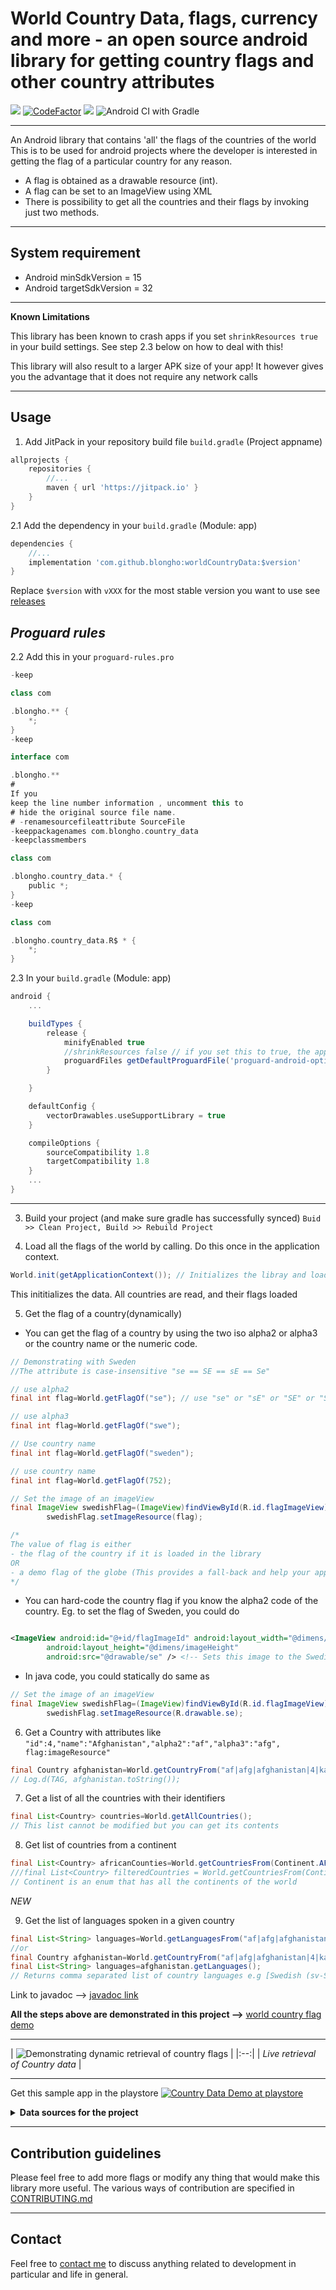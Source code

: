 # World Country Data, flags, currency and more - an open source android library for getting country flags and other country attributes

[![](https://jitpack.io/v/blongho/worldCountryData.svg)](https://jitpack.io/#blongho/worldCountryData)
[![CodeFactor](https://www.codefactor.io/repository/github/blongho/worldcountrydata/badge)](https://www.codefactor.io/repository/github/blongho/worldcountrydata)
[![](https://jitci.com/gh/blongho/worldCountryData/svg)](https://jitci.com/gh/blongho/worldCountryData)
![Android CI with Gradle](https://github.com/blongho/worldCountryData/workflows/Java%20CI%20with%20Gradle/badge.svg)

---

An Android library that contains 'all' the flags of the countries of the world This is to be used
for android projects where the developer is interested in getting the flag of a particular country
for any reason.

- A flag is obtained as a drawable resource (int).
- A flag can be set to an ImageView using XML
- There is possibility to get all the countries and their flags by invoking just two methods.

---

## System requirement

- Android minSdkVersion = 15
- Android targetSdkVersion = 32
---

**Known Limitations**

This library has been known to crash apps if you set `shrinkResources true` in your build settings. See step 2.3 below on how to deal with this!

This library will also result to a larger APK size of your app! It however gives you the advantage
that it does not require any network calls

---

## Usage

1. Add JitPack in your repository build file `build.gradle` (Project appname)

```groovy
allprojects {
    repositories {
        //...
        maven { url 'https://jitpack.io' }
    }
}
```

2.1 Add the dependency in your `build.gradle` (Module: app)

```groovy
dependencies {
    //...
    implementation 'com.github.blongho:worldCountryData:$version'
}
```

Replace `$version` with `vXXX` for the most stable version you want to use
see [releases](https://github.com/blongho/worldCountryData/releases)

*Proguard rules*
---
2.2 Add this in your `proguard-rules.pro`

```groovy
-keep

class com

.blongho.** {
    *;
}
-keep

interface com

.blongho.**
#
If you
keep the line number information , uncomment this to
# hide the original source file name.
# -renamesourcefileattribute SourceFile
-keeppackagenames com.blongho.country_data
-keepclassmembers

class com

.blongho.country_data.* {
    public *;
}
-keep

class com

.blongho.country_data.R$ * {
    *;
}
```

2.3 In your `build.gradle` (Module: app)

```groovy
android {
    ...

    buildTypes {
        release {
            minifyEnabled true
            //shrinkResources false // if you set this to true, the application will crash
            proguardFiles getDefaultProguardFile('proguard-android-optimize.txt'), 'proguard-rules.pro'
        }

    }

    defaultConfig {
        vectorDrawables.useSupportLibrary = true
    }

    compileOptions {
        sourceCompatibility 1.8
        targetCompatibility 1.8
    }
    ...
}
```

---

3. Build your project (and make sure gradle has successfully synced)
   `Buid >> Clean Project, Build >> Rebuild Project`


4. Load all the flags of the world by calling. Do this once in the application context.

```java
World.init(getApplicationContext()); // Initializes the libray and loads all data
```

This inititializes the data. All countries are read, and their flags loaded

5. Get the flag of a country(dynamically)

- You can get the flag of a country by using the two iso alpha2 or alpha3 or the country name or the
  numeric code.

```java
// Demonstrating with Sweden
//The attribute is case-insensitive "se == SE == sE == Se"

// use alpha2
final int flag=World.getFlagOf("se"); // use "se" or "sE" or "SE" or "Se"

// use alpha3
final int flag=World.getFlagOf("swe");

// Use country name
final int flag=World.getFlagOf("sweden");

// use country name
final int flag=World.getFlagOf(752);

// Set the image of an imageView
final ImageView swedishFlag=(ImageView)findViewById(R.id.flagImageView);
        swedishFlag.setImageResource(flag);

/*
The value of flag is either
- the flag of the country if it is loaded in the library
OR
- a demo flag of the globe (This provides a fall-back and help your app not crash due to nullPointerException)
*/
```

- You can hard-code the country flag if you know the alpha2 code of the country. Eg. to set the flag
  of Sweden, you could do

```xml

<ImageView android:id="@+id/flagImageId" android:layout_width="@dimens/imageWidth"
        android:layout_height="@dimens/imageHeight"
        android:src="@drawable/se" /> <!-- Sets this image to the Swedish flag -->
```

- In java code, you could statically do same as

```java
// Set the image of an imageView
final ImageView swedishFlag=(ImageView)findViewById(R.id.flagImageView);
        swedishFlag.setImageResource(R.drawable.se);
```

6. Get a Country with attributes
   like `"id":4,"name":"Afghanistan","alpha2":"af","alpha3":"afg", flag:imageResource"`

```java
final Country afghanistan=World.getCountryFrom("af|afg|afghanistan|4|kabul");
// Log.d(TAG, afghanistan.toString()); 
```

7. Get a list of all the countries with their identifiers

```java
final List<Country> countries=World.getAllCountries();
// This list cannot be modified but you can get its contents
```

8. Get list of countries from a continent

```java
final List<Country> africanCounties=World.getCountriesFrom(Continent.AFRICA);
///final List<Country> filteredCountries = World.getCountriesFrom(Continent.[AFRICA|ASIA|EUROPE|OCEANA|SOUTH_AMERICA|NORTH_AMERICA])
// Continent is an enum that has all the continents of the world
```

*NEW*

9. Get the list of languages spoken in a given country

```java
final List<String> languages=World.getLanguagesFrom("af|afg|afghanistan|4|kabul");
//or 
final Country afghanistan=World.getCountryFrom("af|afg|afghanistan|4|kabul");
final List<String> languages=afghanistan.getLanguages();
// Returns comma separated list of country languages e.g [Swedish (sv-SE), Northern Sami (se), Southern Sami (sma), Finnish (fi-SE)]
```

Link to javadoc --> [javadoc link](https://blongho.github.io/worldCountryData/doc/)

**All the steps above are demonstrated in this project
-->** [world country flag demo](https://github.com/blongho/world-country-data-demo)

---

| ![Demonstrating dynamic retrieval of country flags](https://github.com/blongho/world-country-data-demo/blob/master/img/animated_gif.gif)
| |:--:| | *Live retrieval of Country data* |

---

Get this sample app in the playstore
[![Country Data Demo at playstore](img/playstore.png)](https://play.google.com/store/apps/details?id=com.blongho.countrydata)


<details>
<summary><b>Data sources for the project</b></summary>

### All country flags

Most of the flags came from [flagpedia.net](http://flagpedia.net/download). This site does not
contain all the countries in the world so some where downloaded
from [wikipedia](https://www.wikipedia.org/) after quering the country name

### Countries and their iso alpha values

All country names were download from [Geonames](https://www.geonames.org/countries/)
using a Python project written by [Bernard Longho aka @blongho](https://github.com/blongho/). Check
it out [Countries data by blongho](https://github.com/blongho/countries)

### Getting different dimensions of the flags

Some guys from Egypt made some awesome [App icon generator](https://appicon.co/#image-sets)
which generates android drawables as well as iOS images(if you want) in different dimensions. It is
super fast and can do batch processing of images.
</details>

---

## Contribution guidelines

Please feel free to add more flags or modify any thing that would make this library more useful. The
various ways of contribution are specified in [CONTRIBUTING.md](CONTRIBUTING.md)

---

## Contact

Feel free to [contact me](mailto:blongho02@gmail.com) to discuss anything related to development in
particular and life in general.

